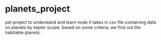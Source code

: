 # planets_project
pet project to understand and learn node
it takes in csv file containing data on planets by kepler scope. based on some criteria, we find out the habitable planets.